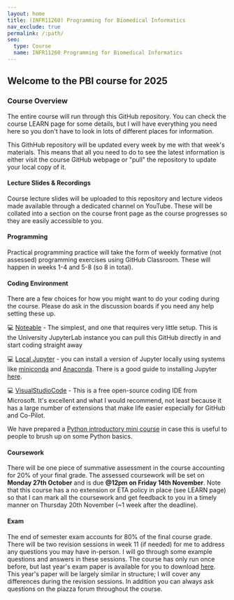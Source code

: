 ```yaml
---
layout: home
title: (INFR11260) Programming for Biomedical Informatics
nav_exclude: true
permalink: /:path/
seo:
  type: Course
  name: INFR11260 Programming for Biomedical Informatics
---
```


## Welcome to the PBI course for 2025

### Course Overview

The entire course will run through this GitHub repository. You can check the course LEARN page for some details, but I will have everything you need here so you don't have to look in lots of different places for information.

This GithHub repository will be updated every week by me with that week's materials. This means that all you need to do to see the latest information is either visit the course GitHub webpage or "pull" the repository to update your local copy of it.

#### Lecture Slides & Recordings

Course lecture slides will be uploaded to this repository and lecture videos made available through a dedicated channel on YouTube. These will be collated into a section on the course front page as the course progresses so they are easily accessible to you.

#### Programming

Practical programming practice will take the form of weekly formative (not assessed) programming exercises using GitHub Classroom. These will happen in weeks 1-4 and 5-8 (so 8 in total).

#### Coding Environment

There are a few choices for how you might want to do your coding during the course. Please do ask in the discussion boards if you need any help setting these up.

:computer: [Noteable](https://noteable.edina.ac.uk/login) - The simplest, and one that requires very little setup. This is the University JupyterLab instance you can pull this GitHub directly in and start coding straight away

:computer: [Local Jupyter](https://jupyter.org/install) - you can install a version of Jupyter locally using systems like [miniconda](https://docs.anaconda.com/miniconda/) and [Anaconda](https://www.anaconda.com). There is a good guide to installing Jupyter [here](https://jupyter.org/install).

:computer: [VisualStudioCode](https://code.visualstudio.com) - This is a free open-source coding IDE from Microsoft. It's excellent and what I would recommend, not least because it has a large number of extensions that make life easier especially for GitHub and Co-Pilot.

We have prepared a [Python introductory mini course](https://github.com/biomedical-informatics/pbi/tree/initial-release/python_basics) in case this is useful to people to brush up on some Python basics.

#### Coursework

There will be one piece of summative assessment in the course accounting for 20% of your final grade. The assessed coursework will be set on **Monday 27th October** and is due **@12pm on Friday 14th November**. Note that this course has a no extension or ETA policy in place (see LEARN page) so that I can mark all the coursework and get feedback to you in a timely manner on Thursday 20th November (~1 week after the deadline).

#### Exam

The end of semester exam accounts for 80% of the final course grade. There will be two revision sessions in week 11 (if needed) for me to address any questions you may have in-person. I will go through some example questions and answers in these sessions. The course has only run once before, but last year's exam paper is available for you to download [here](https://exampapers.ed.ac.uk/search?query=INFR11260). This year's paper will be largely similar in structure; I will cover any differences during the revision sessions. In addition you can always ask questions on the piazza forum throughout the course.